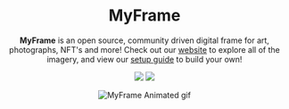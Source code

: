 <h1 align='center'> MyFrame</h1>

<p align='center'>
  <b>MyFrame</b> is an open source, community driven digital frame for art, photographs, NFT's and more! Check out our <a href="google.com">website</a> to explore all of the imagery, and view our <a href="google.com">setup guide</a> to build your own!
</p>
<p align='center'>
  <img src='https://img.shields.io/github/repo-size/troylouis/MyFrame'>
  <img src="https://img.shields.io/github/license/troylouis/myframe">
</p>

<p align='center'>
  <img src ='https://media.giphy.com/media/0Cizl7v9k9y5fl3qW7/giphy.gif' alt='MyFrame Animated gif'>
</p>

